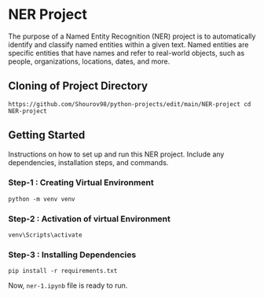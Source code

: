 # NER Project 
The purpose of a Named Entity Recognition (NER) project is to automatically identify and classify named entities within a given text. Named entities are specific entities that have names and refer to real-world objects, such as people, organizations, locations, dates, and more. 

## Cloning of Project Directory

`https://github.com/Shourov98/python-projects/edit/main/NER-project
cd NER-project
`

## Getting Started

Instructions on how to set up and run this NER project. Include any dependencies, installation steps, and commands.

### Step-1 : Creating Virtual Environment
`python -m venv venv`

### Step-2 : Activation of virtual Environment
`venv\Scripts\activate`

### Step-3 : Installing Dependencies
`pip install -r requirements.txt`

Now, `ner-1.ipynb` file is ready to run.




